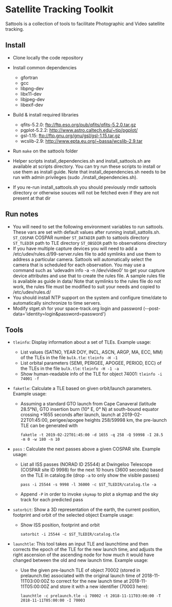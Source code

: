 Satellite Tracking Toolkit
=========

Sattools is a collection of tools to facilitate Photographic and Video satellite tracking.

Install
------
* Clone locally the code repository
* Install common dependencies
  * gfortran
  * gcc
  * libpng-dev
  * libx11-dev
  * libjpeg-dev
  * libexif-dev
* Build & install required libraries
  * qfits-5.2.0: ftp://ftp.eso.org/pub/qfits/qfits-5.2.0.tar.gz
  * pgplot-5.2.2: http://www.astro.caltech.edu/~tjp/pgplot/
  * gsl-1.15: ftp://ftp.gnu.org/gnu/gsl/gsl-1.15.tar.gz
  * wcslib-2.9: http://www.epta.eu.org/~bassa/wcslib-2.9.tar
* Run `make` on the sattools folder

* Helper scripts install_dependencies.sh and install_sattools.sh are available at scripts directory.
  You can try run these scripts to install or use them as install guide.
  Note that install_dependencies.sh needs to be run with admin privileges (sudo ./install_dependencies.sh).

* If you re-run install_sattools.sh you should previously rmdir sattools directory or otherwise souces
  will not be fetched even if they are not present at that dir

Run notes
---------
* You will need to set the following environment variables to run sattools.
	These vars are set with default values after running install_sattolls.sh.
	`ST_COSPAR` COSPAR number
	`ST_DATADIR` path to sattools directory
	`ST_TLEDIR` path to TLE directory
	`ST_OBSDIR` path to observations directory
* If you have multiple capture devices you will need to add a /etc/udev/rules.d/99-server.rules file to add symlinks and use them to
  address a particular camera. Sattools will automatically select the camera that is scheduled for each observation.
  You may use a command such as 'udevadm info -a -n /dev/video0' to get your capture device attributes and
  use that to create the rules file.
  A sample rules file is available as guide in data/
  Note that symlinks to the rules file do not work, the rules file must be modified to suit your needs
  and copied to /etc/udev/rules.d/
* You should install NTP support on the system and configure time/date to automatically
  sinchronize to time servers.
* Modify stget.sh for your space-track.org login and password (--post-data='identity=login&password=password')

Tools
-----

* `tleinfo`: Display information about a set of TLEs.
  Example usage:
  - List values (SATNO, YEAR DOY, INCL, ASCN, ARGP, MA, ECC, MM) of the TLEs in the file `bulk.tle`: `tleinfo -H -1`
  - List orbital parameters (SEMI, PERIGEE, APOGEE, PERIOD, ECC) of the TLEs in the file `bulk.tle`: `tleinfo -H -1 -a`
  - Show human-readable info of the TLE for object 74001: `tleinfo -i 74001 -f`
  
* `faketle`: Calculate a TLE based on given orbit/launch parameters.
  Example usage:
  - Assuming a standard GTO launch from Cape Canaveral (latitude 28.5°N), GTO insertion burn (10° E, 0° N) at south-bound equator crossing +1655 seconds after launch,
    launch at 2019-02-22T01:45:00, perigee/apogee heights 258/59998 km, the pre-launch TLE can be generated with
    ```
    faketle -t 2019-02-22T01:45:00 -d 1655 -q 258 -Q 59998 -I 28.5 -m 0 -w 180 -n 10
    ```

* `pass` : Calculate the next passes above a given COSPAR site.
  Example usage:
  - List all ISS passes (NORAD ID 25544) at Dwingeloo Telescope (COSPAR
    site ID 9998) for the next 10 hours (3600 seconds) based on the TLE
    in catalog.tle (drop `-a` to only show the visible passes)
    ```
    pass -i 25544 -s 9998 -l 36000 -c $ST_TLEDIR/catalog.tle -a
    ```
  - Append `-P` in order to invoke `skymap` to plot a skymap and the
    sky track for each predicted pass

* `satorbit`: Show a 3D representation of the earth, the current position,
  footprint and orbit of the selected object
  Example usage:
  - Show ISS position, footprint and orbit
    ```
    satorbit -i 25544 -c $ST_TLEDIR/catalog.tle
    ```

* `launchtle`: This tool takes an input TLE and launchtime and then corrects
  the epoch of the TLE for the new launch time, and adjusts the right ascension
  of the ascending node for how much it would have changed between the old
  and new launch time.
  Example usage:
  - Use the given pre-launch TLE of object 70002 (stored in prelaunch.tle) associated with
    the original launch time of 2018-11-11T03:00:00Z to correct for the new launch time
    at 2018-11-11T05:00:00Z and store it with a new identifier (70003 here):
    ```
    launchtle -c prelaunch.tle -i 70002 -t 2018-11-11T03:00:00 -T 2018-11-11T05:00:00 -I 70003
    ```
